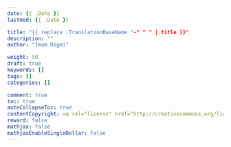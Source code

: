 ```yaml
---
date: {{ .Date }}
lastmod: {{ .Date }}

title: "{{ replace .TranslationBaseName "-" " " | title }}"
description: ""
author: "Imam Digmi"

weight: 50
draft: true
keywords: []
tags: []
categories: []

comment: true
toc: true
autoCollapseToc: true
contentCopyright: <a rel="license" href="http://creativecommons.org/licenses/by-nc-nd/4.0/">CC BY-NC-ND 4.0</a>
reward: false
mathjax: false
mathjaxEnableSingleDollar: false
---
```


<!--more-->
